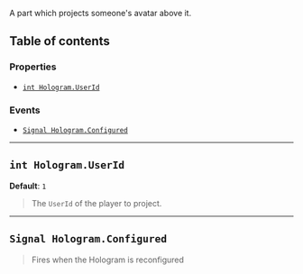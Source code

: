 A part which projects someone's avatar above it.

## Table of contents

### Properties

* [`int Hologram.UserId`](#int-hologramuserid)

### Events

* [`Signal Hologram.Configured`](#signal-hologramconfigured)

___

## `int Hologram.UserId`

**Default**: `1`
> The `UserId` of the player to project.

___

## `Signal Hologram.Configured`

> Fires when the Hologram is reconfigured